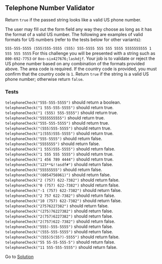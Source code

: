 ## Telephone Number Validator

Return `true` if the passed string looks like a valid US phone number.

The user may fill out the form field any way they choose as long as it has the format of a valid US number. The following are examples of valid formats for US numbers (refer to the tests below for other variants):

`555-555-5555
(555)555-5555
(555) 555-5555
555 555 5555
5555555555
1 555 555 5555`
For this challenge you will be presented with a string such as `800-692-7753` or `8oo-six427676;laskdjf`. Your job is to validate or reject the US phone number based on any combination of the formats provided above. The area code is required. If the country code is provided, you must confirm that the country code is `1`. Return `true` if the string is a valid US phone number; otherwise return `false`.

### Tests
`telephoneCheck("555-555-5555")` should return a boolean.\
`telephoneCheck("1 555-555-5555")` should return true.\
`telephoneCheck("1 (555) 555-5555")` should return true.\
`telephoneCheck("5555555555")` should return true.\
`telephoneCheck("555-555-5555")` should return true.\
`telephoneCheck("(555)555-5555")` should return true.\
`telephoneCheck("1(555)555-5555")` should return true.\
`telephoneCheck("555-5555")` should return false.\
`telephoneCheck("5555555")` should return false.\
`telephoneCheck("1 555)555-5555")` should return false.\
`telephoneCheck("1 555 555 5555")` should return true.\
`telephoneCheck("1 456 789 4444")` should return true.\
`telephoneCheck("123**&!!asdf#")` should return false.\
`telephoneCheck("55555555")` should return false.\
`telephoneCheck("(6054756961)")` should return false.\
`telephoneCheck("2 (757) 622-7382")` should return false.\
`telephoneCheck("0 (757) 622-7382")` should return false.\
`telephoneCheck("-1 (757) 622-7382")` should return false.\
`telephoneCheck("2 757 622-7382")` should return false.\
`telephoneCheck("10 (757) 622-7382")` should return false.\
`telephoneCheck("27576227382")` should return false.\
`telephoneCheck("(275)76227382")` should return false.\
`telephoneCheck("2(757)6227382")` should return false.\
`telephoneCheck("2(757)622-7382")` should return false.\
`telephoneCheck("555)-555-5555")` should return false.\
`telephoneCheck("(555-555-5555")` should return false.\
`telephoneCheck("(555)5(55?)-5555")` should return false.\
`telephoneCheck("55 55-55-555-5")` should return false.\
`telephoneCheck("11 555-555-5555")` should return false.

Go to [Solution]([https://github.com/RungrojWK/freeCodeCamp-JavaScript_Algoriths_and_Data_Structures-Projects/blob/main/Palindrome_Checker/Solution.js](https://github.com/RungrojWK/freeCodeCamp-JavaScript_Algoriths_and_Data_Structures-Projects/blob/main/Telephone_Number_Validator/Solution.js)https://github.com/RungrojWK/freeCodeCamp-JavaScript_Algoriths_and_Data_Structures-Projects/blob/main/Telephone_Number_Validator/Solution.js)
